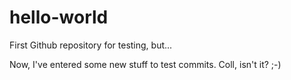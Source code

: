 hello-world
===========

First Github repository for testing, but...

Now, I've entered some new stuff to test commits. Coll, isn't it? ;-)

